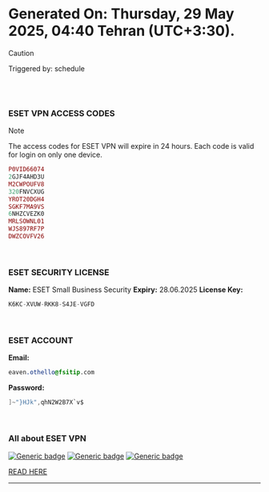 # Generated On: Thursday, 29 May 2025, 04:40 Tehran (UTC+3:30).

> [!CAUTION]
> Triggered by: schedule

<br><br>

### ESET VPN ACCESS CODES

> [!NOTE]
> The access codes for ESET VPN will expire in 24 hours.
> Each code is valid for login on only one device.

```ruby
P0VID66074
2GJF4AHD3U
M2CWPOUFV8
320FNVCXUG
YROT20DGH4
SGKF7MA9VS
6NHZCVEZK0
MRLSOWNL01
WJS897RF7P
DWZCOVFV26
```

<br>

### ESET SECURITY LICENSE

**Name:** ESET Small Business Security
**Expiry:** 28.06.2025
**License Key:**

```POV-Ray SDL
K6KC-XVUW-RKK8-S4JE-VGFD
```

<br>

### ESET ACCOUNT

**Email:**

```CSS
eaven.othello@fsitip.com
```

**Password:**

```POV-Ray SDL
]~"}HJk",qhN2W2B7X`v$
```

<br>

### All about ESET VPN


[![Generic badge](https://img.shields.io/badge/Download-Android-green.svg)](https://play.google.com/store/apps/details?id=com.eset.vpn)
[![Generic badge](https://img.shields.io/badge/Download-ios-white.svg)](https://apps.apple.com/us/app/eset-home/id1533672833)
[![Generic badge](https://img.shields.io/badge/Download-windows-blue.svg)](https://download.eset.com/com/eset/apps/home/vpn/windows/latest/eset_vpn_installer.exe)
  

[READ HERE](https://t.me/F_NiREvil/2113)

---

<br><br>

